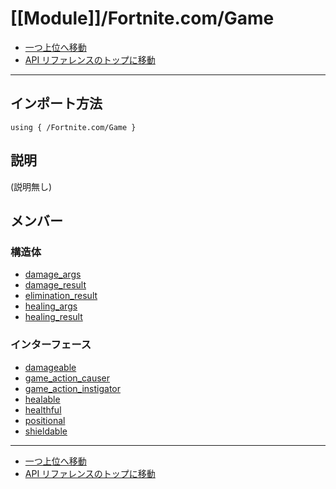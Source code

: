 # [[Module]]/Fortnite.com/Game

- [一つ上位へ移動](../main.md)
- [API リファレンスのトップに移動](../../main.md)

---

## インポート方法

```verse
using { /Fortnite.com/Game }
```

## 説明

(説明無し)

## メンバー

### 構造体

- [damage_args](./S_damage_args/main.md)
- [damage_result](./S_damage_result/main.md)
- [elimination_result](./S_elimination_result/main.md)
- [healing_args](./S_healing_args/main.md)
- [healing_result](./S_healing_result/main.md)

### インターフェース

- [damageable](./I_damageable/main.md)
- [game_action_causer](./I_game_action_causer/main.md)
- [game_action_instigator](./I_game_action_instigator/main.md)
- [healable](./I_healable/main.md)
- [healthful](./I_healthful/main.md)
- [positional](./I_positional/main.md)
- [shieldable](./I_shieldable/main.md)

---

- [一つ上位へ移動](../main.md)
- [API リファレンスのトップに移動](../../main.md)
